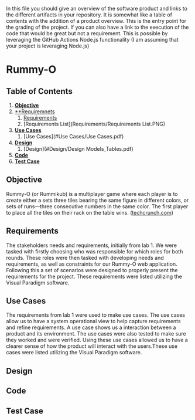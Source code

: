 In this file you should give an overview of the software product and links to the different artifacts in your repository.
It is somewhat like a table of contents with the addition of a product overview.
This is the entry point for the grading of the project. 
If you can also have a link to the execution of the code that would be great but not a requirement.
This is possible by leveraging the GitHub Actions Node.js functionality (I am assuming that your project is leveraging Node.js)

  
# Rummy-O


## Table of Contents
1. [**Objective**](#objective)
2. [**Requiremnets](#requirements)
    1. [Requirements](/Requirements/Requirements.pdf)
    2. [Requirements List](Requirements/Requirements List.PNG)
3. [**Use Cases**](#use-cases)
    1. [Use Cases](#Use Cases/Use Cases.pdf)
4. [**Design**](#design)
    1. [Design](#Design/Design Models_Tables.pdf)
5. [**Code**](#code)
6. [**Test Case**](#test-case)



## Objective
Rummy-O (or Rummikub) is a multiplayer game where each player is to create either a sets three tiles bearing the same figure in different colors, or sets of runs—three consecutive numbers in the same color. The first player to place all the tiles on their rack on the table wins. (<a href="techcrunch.com">techcrunch.com</a>)


## Requirements
The stakeholders needs and requirements, initially from lab 1. We were tasked with firstly choosing who was responsible for which roles for both rounds. These roles were then tasked with developing needs and requirements, as well as constraints for our Rummy-O web application. Following this a set of scenarios were designed to properly present the requirements for the project. These requirements were listed utilizing the Visual Paradigm software.

## Use Cases
The requirements from lab 1 were used to make use cases. The use cases allow us to have a system operational view to help capture requirements and refine requirements. A use case shows us a interaction between a product and its environment. The use cases were also tested to make sure they worked and were verified. Using these use cases allowed us to have a clearer sense of how the product will interact with the users.These use cases were listed utilizing the Visual Paradigm software.



## Design



## Code


## Test Case
